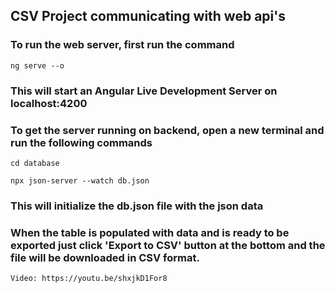 ## CSV Project communicating with web api's
### To run the web server, first run the command
```
ng serve --o
```
### This will start an Angular Live Development Server on localhost:4200

### To get the server running on backend, open a new terminal and run the following commands
```
cd database
```
```
npx json-server --watch db.json
```
### This will initialize the db.json file with the json data

### When the table is populated with data and is ready to be exported just click 'Export to CSV' button at the bottom and the file will be downloaded in CSV format.

`Video: https://youtu.be/shxjkD1For8`
